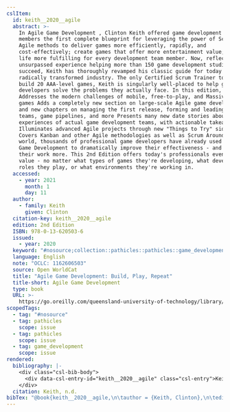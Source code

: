 ```yaml
---
cslItem:
  id: keith__2020__agile
  abstract: >-
    In Agile Game Development , Clinton Keith offered game development team
    members the first complete blueprint for leveraging the power of Scrum and
    Agile methods to deliver games more efficiently, rapidly, and
    cost-effectively; create games that offer more entertainment value; and make
    life more fulfilling for every development team member. Now, reflecting his
    unsurpassed experience helping more than 150 game development studios
    succeed, Keith has thoroughly revamped his classic guide for today's
    radically transformed industry. The only Certified Scrum Trainer to help
    build 20 AAA-level games, Keith is singularly well-placed to help game
    developers solve the problems they actually face. In this edition, he:
    Addresses the modern challenges of mobile, free-to-play, and Massively Agile
    games Adds a completely new section on large-scale Agile game development,
    and new chapters on managing the first release, forming and leading Agile
    teams, game pipelines, and more Presents many new date stories about the
    experiences of actual game development teams, with actionable takeaways
    Illuminates advanced Agile projects through new "Things to Try" sidebars
    Covers Kanban and other Agile methodologies as well as Scrum Around the
    world, thousands of professional game developers have already used Agile
    Game Development to dramatically improve their effectiveness - and enjoy
    their work more. This 2nd Edition offers today's professionals even more
    value - no matter what types of games they're developing, what development
    roles they play, or what environments they're working in.
  accessed:
    - year: 2021
      month: 1
      day: 11
  author:
    - family: Keith
      given: Clinton
  citation-key: keith__2020__agile
  edition: 2nd Edition
  ISBN: 978-0-13-620503-6
  issued:
    - year: 2020
  keyword: "#nosource;collection::pathicles::pathicles::game_development"
  language: English
  note: "OCLC: 1162606503"
  source: Open WorldCat
  title: "Agile Game Development: Build, Play, Repeat"
  title-short: Agile Game Development
  type: book
  URL: >-
    https://go.oreilly.com/queensland-university-of-technology/library/view/-/9780136204831/?ar
scopedTags:
  - tag: "#nosource"
  - tag: pathicles
    scope: issue
  - tag: pathicles
    scope: issue
  - tag: game_development
    scope: issue
rendered:
  bibliography: |-
    <div class="csl-bib-body">
      <div data-csl-entry-id="keith__2020__agile" class="csl-entry">Keith, C. n.d.. <i>Agile Game Development: Build, Play, Repeat</i> (2nd Edition). https://go.oreilly.com/queensland-university-of-technology/library/view/-/9780136204831/?ar</div>
    </div>
  citation: Keith, n.d.
bibTex: "@book{keith__2020__agile,\n\tauthor = {Keith, Clinton},\n\tedition = {2nd Edition},\n\tnote = {OCLC: 1162606503},\n\ttitle = {Agile {Game} {Development}: Build, {Play}, {Repeat}},\n\thowpublished = {https://go.oreilly.com/queensland-university-of-technology/library/view/-/9780136204831/?ar},\n}\n\n"
---
```

